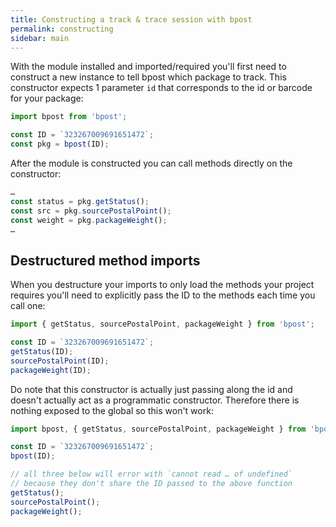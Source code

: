```yaml
---
title: Constructing a track & trace session with bpost
permalink: constructing
sidebar: main
---
```

With the module installed and imported/required you'll first need to construct a new instance to tell bpost which
package to track. This constructor expects 1 parameter `id` that corresponds to the id or barcode for your package:

```js
import bpost from 'bpost';

const ID = `323267009691651472`;
const pkg = bpost(ID);
```

After the module is constructed you can call methods directly on the constructor:

```js
…
const status = pkg.getStatus();
const src = pkg.sourcePostalPoint();
const weight = pkg.packageWeight();
…
```

## Destructured method imports
When you destructure your imports to only load the methods your project requires you'll need to explicitly pass the ID
to the methods each time you call one:

```js
import { getStatus, sourcePostalPoint, packageWeight } from 'bpost';

const ID = `323267009691651472`;
getStatus(ID);
sourcePostalPoint(ID);
packageWeight(ID);
```

Do note that this constructor is actually just passing along the id and doesn't actually act as a programmatic
constructor. Therefore there is nothing exposed to the global so this won't work:

```js
import bpost, { getStatus, sourcePostalPoint, packageWeight } from 'bpost';

const ID = `323267009691651472`;
bpost(ID);

// all three below will error with `cannot read … of undefined`
// because they don't share the ID passed to the above function
getStatus();
sourcePostalPoint();
packageWeight();
```
